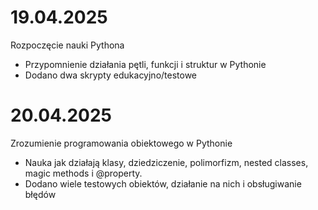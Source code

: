 # 19.04.2025 
Rozpoczęcie nauki Pythona
- Przypomnienie działania pętli, funkcji i struktur w Pythonie
- Dodano dwa skrypty edukacyjno/testowe
# 20.04.2025
Zrozumienie programowania obiektowego w Pythonie
- Nauka jak działają klasy, dziedziczenie, polimorfizm, nested classes, magic methods i @property.
- Dodano wiele testowych obiektów, działanie na nich i obsługiwanie błędów
